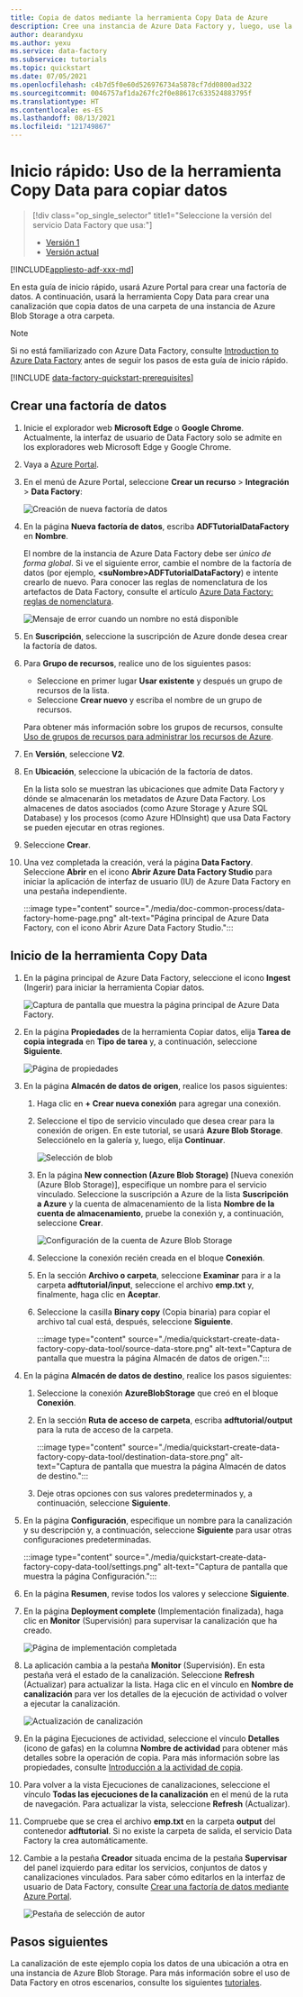 ```yaml
---
title: Copia de datos mediante la herramienta Copy Data de Azure
description: Cree una instancia de Azure Data Factory y, luego, use la herramienta Copy Data para copiar los datos de una ubicación de Azure Blob Storage a otra.
author: dearandyxu
ms.author: yexu
ms.service: data-factory
ms.subservice: tutorials
ms.topic: quickstart
ms.date: 07/05/2021
ms.openlocfilehash: c4b7d5f0e60d526976734a5878cf7dd0800ad322
ms.sourcegitcommit: 0046757af1da267fc2f0e88617c633524883795f
ms.translationtype: HT
ms.contentlocale: es-ES
ms.lasthandoff: 08/13/2021
ms.locfileid: "121749867"
---
```

# <a name="quickstart-use-the-copy-data-tool-to-copy-data"></a>Inicio rápido: Uso de la herramienta Copy Data para copiar datos

> [!div class="op_single_selector" title1="Seleccione la versión del servicio Data Factory que usa:"]
> * [Versión 1](v1/data-factory-copy-data-from-azure-blob-storage-to-sql-database.md)
> * [Versión actual](quickstart-create-data-factory-copy-data-tool.md)

[!INCLUDE[appliesto-adf-xxx-md](includes/appliesto-adf-xxx-md.md)]

En esta guía de inicio rápido, usará Azure Portal para crear una factoría de datos. A continuación, usará la herramienta Copy Data para crear una canalización que copia datos de una carpeta de una instancia de Azure Blob Storage a otra carpeta. 

> [!NOTE]
> Si no está familiarizado con Azure Data Factory, consulte [Introduction to Azure Data Factory](introduction.md) antes de seguir los pasos de esta guía de inicio rápido. 

[!INCLUDE [data-factory-quickstart-prerequisites](includes/data-factory-quickstart-prerequisites.md)] 

## <a name="create-a-data-factory"></a>Crear una factoría de datos

1. Inicie el explorador web **Microsoft Edge** o **Google Chrome**. Actualmente, la interfaz de usuario de Data Factory solo se admite en los exploradores web Microsoft Edge y Google Chrome.
1. Vaya a [Azure Portal](https://portal.azure.com). 
1. En el menú de Azure Portal, seleccione **Crear un recurso** > **Integración** > **Data Factory**:

    ![Creación de nueva factoría de datos](./media/doc-common-process/new-azure-data-factory-menu.png)

1. En la página **Nueva factoría de datos**, escriba **ADFTutorialDataFactory** en **Nombre**. 
 
   El nombre de la instancia de Azure Data Factory debe ser *único de forma global*. Si ve el siguiente error, cambie el nombre de la factoría de datos (por ejemplo, **&lt;suNombre&gt;ADFTutorialDataFactory**) e intente crearlo de nuevo. Para conocer las reglas de nomenclatura de los artefactos de Data Factory, consulte el artículo [Azure Data Factory: reglas de nomenclatura](naming-rules.md).
  
   ![Mensaje de error cuando un nombre no está disponible](./media/doc-common-process/name-not-available-error.png)
1. En **Suscripción**, seleccione la suscripción de Azure donde desea crear la factoría de datos. 
1. Para **Grupo de recursos**, realice uno de los siguientes pasos:
     
   - Seleccione en primer lugar **Usar existente** y después un grupo de recursos de la lista. 
   - Seleccione **Crear nuevo** y escriba el nombre de un grupo de recursos.   
         
   Para obtener más información sobre los grupos de recursos, consulte [Uso de grupos de recursos para administrar los recursos de Azure](../azure-resource-manager/management/overview.md).  
1. En **Versión**, seleccione **V2**.
1. En **Ubicación**, seleccione la ubicación de la factoría de datos.

   En la lista solo se muestran las ubicaciones que admite Data Factory y dónde se almacenarán los metadatos de Azure Data Factory. Los almacenes de datos asociados (como Azure Storage y Azure SQL Database) y los procesos (como Azure HDInsight) que usa Data Factory se pueden ejecutar en otras regiones.

1. Seleccione **Crear**.

1. Una vez completada la creación, verá la página **Data Factory**. Seleccione **Abrir** en el icono **Abrir Azure Data Factory Studio** para iniciar la aplicación de interfaz de usuario (IU) de Azure Data Factory en una pestaña independiente.
   
    :::image type="content" source="./media/doc-common-process/data-factory-home-page.png" alt-text="Página principal de Azure Data Factory, con el icono Abrir Azure Data Factory Studio.":::
    
## <a name="start-the-copy-data-tool"></a>Inicio de la herramienta Copy Data

1. En la página principal de Azure Data Factory, seleccione el icono **Ingest** (Ingerir) para iniciar la herramienta Copiar datos.

   ![Captura de pantalla que muestra la página principal de Azure Data Factory.](./media/doc-common-process/get-started-page.png)

1. En la página **Propiedades** de la herramienta Copiar datos, elija **Tarea de copia integrada** en **Tipo de tarea** y, a continuación, seleccione **Siguiente**.

   ![Página de propiedades](./media/quickstart-create-data-factory-copy-data-tool/copy-data-tool-properties-page.png)

1. En la página **Almacén de datos de origen**, realice los pasos siguientes:

    1. Haga clic en **+ Crear nueva conexión** para agregar una conexión.

    1. Seleccione el tipo de servicio vinculado que desea crear para la conexión de origen. En este tutorial, se usará **Azure Blob Storage**. Selecciónelo en la galería y, luego, elija **Continuar**.
    
       ![Selección de blob](./media/quickstart-create-data-factory-copy-data-tool/select-blob-source.png)

    1. En la página **New connection (Azure Blob Storage)** [Nueva conexión (Azure Blob Storage)], especifique un nombre para el servicio vinculado. Seleccione la suscripción a Azure de la lista **Suscripción a Azure** y la cuenta de almacenamiento de la lista **Nombre de la cuenta de almacenamiento**, pruebe la conexión y, a continuación, seleccione **Crear**. 

       ![Configuración de la cuenta de Azure Blob Storage](./media/quickstart-create-data-factory-copy-data-tool/configure-blob-storage.png)

    1. Seleccione la conexión recién creada en el bloque **Conexión**.
    1. En la sección **Archivo o carpeta**, seleccione **Examinar** para ir a la carpeta **adftutorial/input**, seleccione el archivo **emp.txt** y, finalmente, haga clic en **Aceptar**.
    1. Seleccione la casilla **Binary copy** (Copia binaria) para copiar el archivo tal cual está, después, seleccione **Siguiente**.

       :::image type="content" source="./media/quickstart-create-data-factory-copy-data-tool/source-data-store.png" alt-text="Captura de pantalla que muestra la página Almacén de datos de origen.":::

1. En la página **Almacén de datos de destino**, realice los pasos siguientes:
    1. Seleccione la conexión **AzureBlobStorage** que creó en el bloque **Conexión**.

    1. En la sección **Ruta de acceso de carpeta**, escriba **adftutorial/output** para la ruta de acceso de la carpeta.

       :::image type="content" source="./media/quickstart-create-data-factory-copy-data-tool/destination-data-store.png" alt-text="Captura de pantalla que muestra la página Almacén de datos de destino.":::

    1. Deje otras opciones con sus valores predeterminados y, a continuación, seleccione **Siguiente**.

1. En la página **Configuración**, especifique un nombre para la canalización y su descripción y, a continuación, seleccione **Siguiente** para usar otras configuraciones predeterminadas. 

    :::image type="content" source="./media/quickstart-create-data-factory-copy-data-tool/settings.png" alt-text="Captura de pantalla que muestra la página Configuración.":::

1. En la página **Resumen**, revise todos los valores y seleccione **Siguiente**. 

1. En la página **Deployment complete** (Implementación finalizada), haga clic en **Monitor** (Supervisión) para supervisar la canalización que ha creado. 

    ![Página de implementación completada](./media/quickstart-create-data-factory-copy-data-tool/deployment-page.png)

1. La aplicación cambia a la pestaña **Monitor** (Supervisión). En esta pestaña verá el estado de la canalización. Seleccione **Refresh** (Actualizar) para actualizar la lista. Haga clic en el vínculo en **Nombre de canalización** para ver los detalles de la ejecución de actividad o volver a ejecutar la canalización. 
   
    ![Actualización de canalización](./media/quickstart-create-data-factory-copy-data-tool/refresh-pipeline.png)

1. En la página Ejecuciones de actividad, seleccione el vínculo **Detalles** (icono de gafas) en la columna **Nombre de actividad** para obtener más detalles sobre la operación de copia. Para más información sobre las propiedades, consulte [Introducción a la actividad de copia](copy-activity-overview.md). 

1. Para volver a la vista Ejecuciones de canalizaciones, seleccione el vínculo **Todas las ejecuciones de la canalización** en el menú de la ruta de navegación. Para actualizar la vista, seleccione **Refresh** (Actualizar). 

1. Compruebe que se crea el archivo **emp.txt** en la carpeta **output** del contenedor **adftutorial**. Si no existe la carpeta de salida, el servicio Data Factory la crea automáticamente. 

1. Cambie a la pestaña **Creador** situada encima de la pestaña **Supervisar** del panel izquierdo para editar los servicios, conjuntos de datos y canalizaciones vinculados. Para saber cómo editarlos en la interfaz de usuario de Data Factory, consulte [Crear una factoría de datos mediante Azure Portal](quickstart-create-data-factory-portal.md).

    ![Pestaña de selección de autor](./media/quickstart-create-data-factory-copy-data-tool/select-author.png)

## <a name="next-steps"></a>Pasos siguientes
La canalización de este ejemplo copia los datos de una ubicación a otra en una instancia de Azure Blob Storage. Para más información sobre el uso de Data Factory en otros escenarios, consulte los siguientes [tutoriales](tutorial-copy-data-portal.md). 
